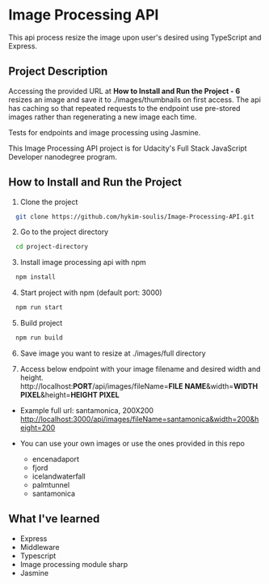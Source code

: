# Image Processing API

This api process resize the image upon user's desired using TypeScript and Express.

## Project Description

Accessing the provided URL at **How to Install and Run the Project - 6** resizes an image and save it to ./images/thumbnails on first access. The api has caching so that repeated requests to the endpoint use pre-stored images rather than regenerating a new image each time.

Tests for endpoints and image processing using Jasmine.

This Image Processing API project is for Udacity's Full Stack JavaScript Developer nanodegree program.

## How to Install and Run the Project

1. Clone the project

```bash
  git clone https://github.com/hykim-soulis/Image-Processing-API.git
```

2. Go to the project directory

```bash
  cd project-directory
```

3. Install image processing api with npm

```bash
  npm install
```

4. Start project with npm (default port: 3000)

```bash
  npm run start
```

5. Build project

```bash
  npm run build
```

6. Save image you want to resize at ./images/full directory

7. Access below endpoint with your image filename and desired width and height.<br>
   http://localhost:**PORT**/api/images/fileName=**FILE NAME**&width=**WIDTH PIXEL**&height=**HEIGHT PIXEL**

- Example full url: santamonica, 200X200 <br>
  [http://localhost:3000/api/images/fileName=santamonica&width=200&height=200](http://localhost:3000/api/images/fileName=santamonica&width=200&height=200)

- You can use your own images or use the ones provided in this repo
  - encenadaport
  - fjord
  - icelandwaterfall
  - palmtunnel
  - santamonica

## What I've learned

- Express
- Middleware
- Typescript
- Image processing module sharp
- Jasmine
